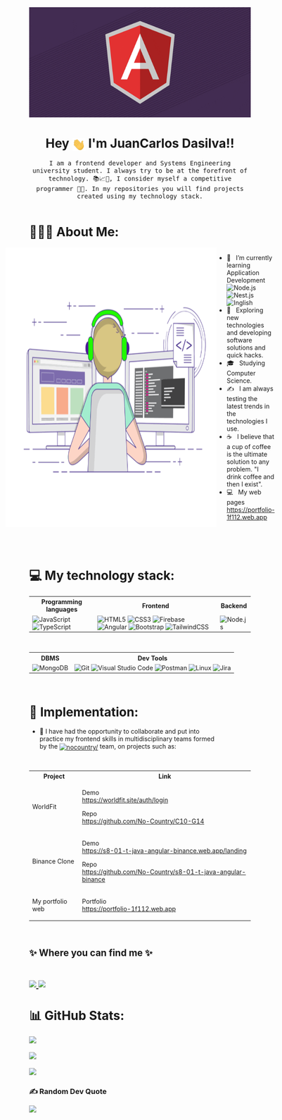 <img href="https://gifer.com/es/gifs/blog" alt="Angular" src="https://raw.githubusercontent.com/vugar005/ngx-awesome-uploader/master/angular-image.gif?raw=true" style="width: 100vw; height: 250px; object-fit: content">

<h1 align="center">Hey <img align="center" src="https://raw.githubusercontent.com/parth-27/parth-27/master/Hi.gif" width="30px"> I'm JuanCarlos Dasilva!!</h1>

<p align="center"> <samp>I am a frontend developer and Systems Engineering university student. I always try to be at the forefront of technology. 📚📈🔬, I consider myself a competitive programmer 🎈🤩. In my repositories you will find projects created using my technology stack.
<br>
<br>

   # 👨🏻‍💻 About Me:
 
 <div style=" display: flex; justify-content: center; align-end: center;">
<img align="right" alt="GIF" src="https://raw.githubusercontent.com/devSouvik/devSouvik/master/gif3.gif" width="480"/>

- 🔭 &nbsp; I’m currently learning Application Development <br>
 <img src="https://img.shields.io/badge/Node.js-%23339933.svg?style=for-the-badge&logo=node.js&logoColor=white" alt="Node.js"> <img src="https://img.shields.io/badge/Nest.js-%23E0234E.svg?style=for-the-badge&logo=nestjs&logoColor=white" alt="Nest.js"> <img src="https://img.shields.io/badge/-INGLISH-blue" alt="Inglish">
- 🤔 &nbsp; Exploring new technologies and developing software solutions and quick hacks.
- 🎓 &nbsp; Studying Computer Science.
- ✍️ &nbsp; I am always testing the latest trends in the technologies I use.
- ☕ &nbsp; I believe that a cup of coffee is the ultimate solution to any problem. "I drink coffee and then I exist". 
- 💻 &nbsp; My web pages https://portfolio-1f112.web.app
 </div>
  <br>
<br>
 <br>
 
   # 💻 My technology stack:
<table>
  <tr>
    <th>Programming languages</th>
    <th>Frontend</th>
    <th>Backend</th>
  </tr>
  <tr>
    <td>
      <img src="https://img.shields.io/badge/javascript-%23323330.svg?style=for-the-badge&logo=javascript&logoColor=%23F7DF1E" alt="JavaScript">
      <img src="https://img.shields.io/badge/typescript-%23007ACC.svg?style=for-the-badge&logo=typescript&logoColor=white" alt="TypeScript">
    </td>
    <td>
      <img src="https://img.shields.io/badge/html5-%23E34F26.svg?style=for-the-badge&logo=html5&logoColor=white" alt="HTML5">
      <img src="https://img.shields.io/badge/css3-%231572B6.svg?style=for-the-badge&logo=css3&logoColor=white" alt="CSS3">
      <img src="https://img.shields.io/badge/Firebase-F2C129?style=for-the-badge&logo=Firebase&logoColor=white" alt="Firebase">
      <img src="https://img.shields.io/badge/angular-%23DD0031.svg?style=for-the-badge&logo=angular&logoColor=white" alt="Angular">
      <img src="https://img.shields.io/badge/bootstrap-%23563D7C.svg?style=for-the-badge&logo=bootstrap&logoColor=white" alt="Bootstrap">
      <img src="https://img.shields.io/badge/tailwindcss-%2338B2AC.svg?style=for-the-badge&logo=tailwind-css&logoColor=white" alt="TailwindCSS">
    </td>
    <td>
       <img src="https://img.shields.io/badge/Node.js-%23339933.svg?style=for-the-badge&logo=node.js&logoColor=white" alt="Node.js">
    </td>
  </tr>
</table>
<br>
<table>
  <tr>
    <th>DBMS</th>
    <th>Dev Tools</th>
  </tr>
  <tr>
    <td>
      <img src="https://img.shields.io/badge/MongoDB-%234ea94b.svg?style=for-the-badge&logo=mongodb&logoColor=white" alt="MongoDB">
    </td>
    <td>
      <img src="https://img.shields.io/badge/Git-F05032?style=for-the-badge&logo=git&logoColor=white" alt="Git">
      <img src="https://img.shields.io/badge/Visual%20Studio%20Code-%23007ACC.svg?style=for-the-badge&logo=visual-studio-code&logoColor=white" alt="Visual Studio Code">
      <img src="https://img.shields.io/badge/Postman-FF6C37?style=for-the-badge&logo=postman&logoColor=white" alt="Postman">
      <img src="https://img.shields.io/badge/Linux-FCC624?style=for-the-badge&logo=linux&logoColor=black" alt="Linux">
      <img src="https://img.shields.io/badge/Jira-%230A0FFF.svg?style=for-the-badge&logo=jira&logoColor=white" alt="Jira">
    </td>
  </tr>
</table>
<br>
 
 
  # 🌱 Implementation:
 
 - 👯 I have had the opportunity to collaborate and put into  <br> practice my frontend skills in multidisciplinary teams formed <br> by the <a href="https://www.nocountry.tech/" target="blank"><img align="center" src="https://firebasestorage.googleapis.com/v0/b/my-books-app-bbf9b.appspot.com/o/nocountry-sf.png?alt=media&token=b25df34c-5525-4c33-a792-d4b5a4b2a32a" alt="nocountry/" height="25" width="auto" /></a> team, on projects such as:
  <br>
<table>
  <tr>
    <th>Project</th>
    <th>Link</th>
  </tr>
  <tr>
    <td>WorldFit</td> 
    <td>
     <p>Demo <br> <a href="https://worldfit.site/auth/login">https://worldfit.site/auth/login</a></p>
      <p>Repo <br><a href="https://worldfit.site/auth/login">https://github.com/No-Country/C10-G14</a></p>
    </td>
  </tr>
  <tr>
    <td>Binance Clone</td> 
    <td>
     <p>Demo <br> <a href="https://worldfit.site/auth/login">https://s8-01-t-java-angular-binance.web.app/landing</a></p>
      <p>Repo <br><a href="https://worldfit.site/auth/login">https://github.com/No-Country/s8-01-t-java-angular-binance</a></p>
    </td>
  </tr>
  <tr>
    <td>My portfolio web</td>
    <td>
      <p>Portfolio <br><a href="https://worldfit.site/auth/login">https://portfolio-1f112.web.app</a></p>
  </tr>
</table>
  <br>
<!-- # 💻 Training:
<table>
  <tr>
    <th>Learning </th>
    <th>Tecnologías</th>
  </tr>
  <tr>
    <td>Currently </td>
    <td>
      <img src="https://img.shields.io/badge/Nest.js-%23E0234E.svg?style=for-the-badge&logo=nestjs&logoColor=white" alt="Nest.js">
      <img src="https://img.shields.io/badge/WebSocket-%23000000.svg?style=for-the-badge&logo=websocket&logoColor=white" alt="WebSocket">
    </td>
  </tr>
</table> -->

<h2 align="left">
✨ Where you can find me ✨
  <!-- https://img.shields.io/badge/Linkedin-Parth Patel-blue&?style=social&logo=linkedin -->

  <!-- https://img.shields.io/badge/Github-Parth%20Patel-black&?style=social&logo=Github -->

  <!-- https://img.shields.io/badge/Facebook-Parth%20Patel-darkblue&?style=social&logo=Facebook -->

  <!-- https://img.shields.io/badge/Instagram-parth.__.27-red&?style=social&logo=Instagram -->

  <!-- https://img.shields.io/badge/Twitter-Parth%20Patel-blue&?style=social&logo=Twitter -->

<p align="left">
     <br>
  <a href="https://www.linkedin.com/in/jdasilvaa/">
    <img src="https://img.shields.io/badge/LinkedIn-%230077B5.svg?&style=flat-square&logo=linkedin&logoColor=white">
  </a>
  
  <a href="https://github.com/jcda23">
    <img src="https://img.shields.io/badge/Github-%230A0A0A.svg?&style=flat-square&logo=Github&logoColor=white">  
  </a>


<!--   <br/>
  <a href="https://www.facebook.com/profile.php?id=100026103873514">
    <img src="https://img.shields.io/badge/Facebook-%231877F2.svg?&style=flat-square&logo=facebook&logoColor=white">  
  </a> -->
 
<!--   <a href="https://www.instagram.com/parth._.27/">
    <img src="https://img.shields.io/badge/Instagram-%23E4405F.svg?&style=flat-square&logo=instagram&logoColor=white">
  </a> -->

<!--   <a href="https://twitter.com/parthpatel_27">
    <img src="https://img.shields.io/badge/twitter-%230077D4.svg?&style=flat-square&logo=twitter&logoColor=white">
  </a> -->
</p>
</h2>

# 📊 GitHub Stats:
![](https://github-readme-stats.vercel.app/api?username=jcda23&theme=chartreuse-dark&hide_border=false&include_all_commits=false&count_private=false)<br/>
   <br>
![](https://github-readme-streak-stats.herokuapp.com/?user=jcda23&theme=chartreuse-dark&hide_border=false)<br/>
   <br>
![](https://github-readme-stats.vercel.app/api/top-langs/?username=jcda23&theme=chartreuse-dark&hide_border=false&include_all_commits=false&count_private=false&layout=compact)

### ✍️ Random Dev Quote
![](https://quotes-github-readme.vercel.app/api?type=horizontal&theme=chartreuse-dark)




